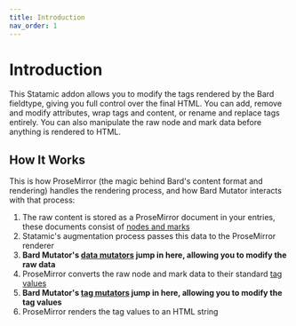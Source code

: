 ```yaml
---
title: Introduction
nav_order: 1
---
```


# Introduction

This Statamic addon allows you to modify the tags rendered by the Bard fieldtype, giving you full control over the final HTML. You can add, remove and modify attributes, wrap tags and content, or rename and replace tags entirely. You can also manipulate the raw node and mark data before anything is rendered to HTML.

## How It Works

This is how ProseMirror (the magic behind Bard's content format and rendering) handles the rendering process, and how Bard Mutator interacts with that process:

1. The raw content is stored as a ProseMirror document in your entries, these documents consist of [nodes and marks](data-formats.html)
2. Statamic's augmentation process passes this data to the ProseMirror renderer
3. **Bard Mutator's [data mutators](mutators.html#data-mutators) jump in here, allowing you to modify the raw data**
4. ProseMirror converts the raw node and mark data to their standard [tag values](data-formats.html#tag-values)
5. **Bard Mutator's [tag mutators](mutators.html#tag-mutators) jump in here, allowing you to modify the tag values**
6. ProseMirror renders the tag values to an HTML string